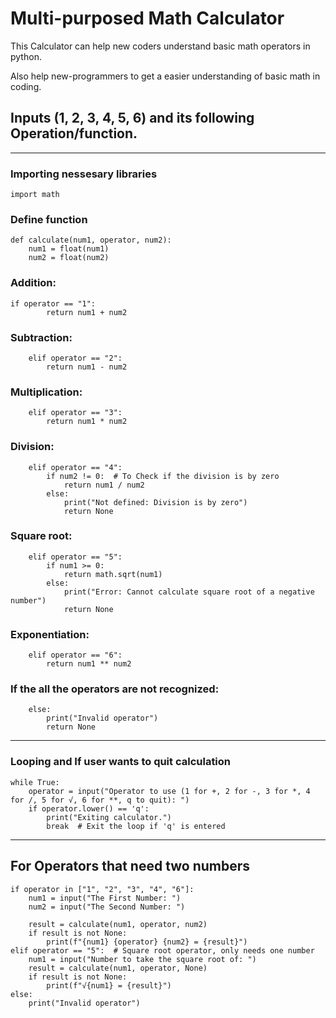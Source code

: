 # Multi-purposed Math Calculator

This Calculator can help new coders understand basic math operators in python.

Also help new-programmers to get a easier understanding of basic math in coding.

## Inputs (1, 2, 3, 4, 5, 6) and its following Operation/function.

---

### Importing nessesary libraries
```
import math
```

### Define function
```
def calculate(num1, operator, num2):
    num1 = float(num1)
    num2 = float(num2)
```
### Addition:
```
if operator == "1":
        return num1 + num2
```
### Subtraction:
```
    elif operator == "2":
        return num1 - num2
```
### Multiplication:
```
    elif operator == "3":
        return num1 * num2
```
### Division:
```
    elif operator == "4":
        if num2 != 0:  # To Check if the division is by zero
            return num1 / num2
        else:
            print("Not defined: Division is by zero")
            return None
```
### Square root:
```
    elif operator == "5":
        if num1 >= 0: 
            return math.sqrt(num1)
        else:
            print("Error: Cannot calculate square root of a negative number")
            return None
```
### Exponentiation:
```
    elif operator == "6": 
        return num1 ** num2 
```
### If the all the operators are not recognized:
```
    else:
        print("Invalid operator")
        return None
```
---
### Looping and If user wants to quit calculation
```
while True:
    operator = input("Operator to use (1 for +, 2 for -, 3 for *, 4 for /, 5 for √, 6 for **, q to quit): ")
    if operator.lower() == 'q':
        print("Exiting calculator.")
        break  # Exit the loop if 'q' is entered
```
---
## For Operators that need two numbers
    if operator in ["1", "2", "3", "4", "6"]: 
        num1 = input("The First Number: ")
        num2 = input("The Second Number: ")
        
        result = calculate(num1, operator, num2)
        if result is not None:
            print(f"{num1} {operator} {num2} = {result}")
    elif operator == "5":  # Square root operator, only needs one number
        num1 = input("Number to take the square root of: ")
        result = calculate(num1, operator, None)
        if result is not None:
            print(f"√{num1} = {result}")
    else:
        print("Invalid operator")
```
